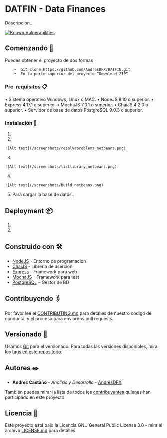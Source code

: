 # DATFIN - Data Finances
Descripcion..

[![Known Vulnerabilities](https://snyk.io/test/github/AndresDFX/DATFIN/badge.svg?targetFile=package.json)](https://snyk.io/test/github/AndresDFX/DATFIN?targetFile=package.json)

## Comenzando 🚀
Puedes obtener el proyecto de dos formas
```
	•  Git clone https://github.com/AndresDFX/DATFIN.git
	•  En la parte superior del proyecto “Download ZIP”
```

### Pre-requisitos 📋

•	Sistema operativo Windows, Linux  o MAC.
•	NodeJS 8.10 o superior.
•	Express 4.17.1 o superior.
•	MochaJS 7.0.1 o superior.
•	ChaiJS 4.2.0 o superior.
•	Servidor de base de datos PostgreSQL 9.0.3 o superior.


### Instalación 🔧

1.	

2.	

	![Alt text](/screenshots/resolveproblems_netbeans.png)
		
3.	
	
	![Alt text](/screenshots/listlibrary_netbeans.png)

4.	

	![Alt text](/screenshots/build_netbeans.png)

5.	Para cargar la base de datos..

## Deployment 📦
1.	
2.	

## Construido con 🛠️

* [NodeJS](https://nodejs.org/) - Entorno de programacion
* [ChaiJS](https://www.chaijs.com/) - Libreria de asercion
* [Express](https://expressjs.com/es/) - Framework para web
* [MochaJS](https://docs.oracle.com/javase/7/docs/api/javax/swing/package-summary.html) – Framework para test
* [PostgreSQL](https://www.postgresql.org/) – Gestor de BD

## Contribuyendo 🖇️
Por favor lee el [CONTRIBUTING.md](https://gist.github.com/AndresDFX/DATFIN) para detalles de nuestro código de conducta, y el proceso para enviarnos pull requests.

## Versionado 📌
Usamos [Git](https://git-scm.com/) para el versionado. Para todas las versiones disponibles, mira los [tags en este repositorio](https://github.com/AndresDFX/DATFIN/tags).

## Autores ✒️

* **Andres Castaño** - *Analisis y Desarrollo* - [AndresDFX](https://github.com/AndresDFX)

También puedes mirar la lista de todos los [contribuyentes](https://github.com/AndresDFX/HSM/contributors) quíenes han participado en este proyecto. 

## Licencia 📄

Este proyecto está bajo la Licencia GNU General Public License 3.0 - mira el archivo [LICENSE.md](LICENSE.md) para detalles
